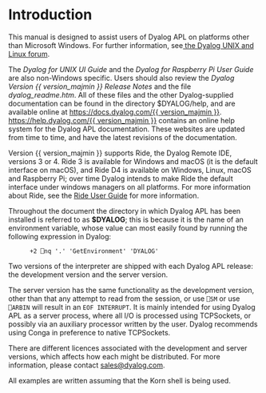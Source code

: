 <h1 class="heading"><span class="name">Introduction</span></h1>

This manual is designed to assist users of Dyalog APL on platforms other than Microsoft Windows. For further information, see[ the Dyalog UNIX and Linux forum](https://forums.dyalog.com/viewforum.php?f=20).

The *Dyalog for UNIX UI Guide* and the *Dyalog for Raspberry Pi User Guide* are also non-Windows specific. Users should also review the *Dyalog Version {{ version_majmin }} Release Notes* and the file *dyalog_readme.htm*. All of these files and the other Dyalog-supplied documentation can be found in the directory $DYALOG/help, and are available online at [https://docs.dyalog.com/{{ version_majmin }}](https://docs.dyalog.com/16.0). [https://help.dyalog.com/{{ version_majmin }}](https://help.dyalog.com/16.0) contains an online help system for the Dyalog APL documentation. These websites are updated from time to time, and have the latest revisions of the documentation.

Version {{ version_majmin }} supports Ride, the Dyalog Remote IDE, versions 3 or 4. Ride 3 is available for Windows and macOS (it is the default interface on macOS), and Ride D4 is available on Windows, Linux, macOS and Raspberry Pi; over time Dyalog intends to make Ride the default interface under windows managers on all platforms. For more information about Ride, see the [Ride User Guide](https://dyalog.github.io/ride) for more information.

Throughout the document the  directory in which Dyalog APL has been installed is referred to as **$DYALOG**; this is because it is the name of an environment variable, whose value can most easily found by running the following expression in Dyalog:
```apl
      +2 ⎕nq '.' 'GetEnvironment' 'DYALOG'
```

Two versions of the interpreter are shipped with each Dyalog APL release: the development version and the server version.

The server version has the same functionality as the development version, other than that any attempt to read from the session, or use `⎕SM` or use `⎕ARBIN` will result in an `EOF INTERRUPT`. It is mainly intended for using Dyalog APL as a server process, where all I/O is processed using TCPSockets, or possibly via an auxiliary processor written by the user. Dyalog recommends using Conga in preference to native TCPSockets.

There are different licences associated with the development and server versions, which affects how each might be distributed. For more information, please contact sales@dyalog.com.

All examples are written assuming that the Korn shell is being used.
